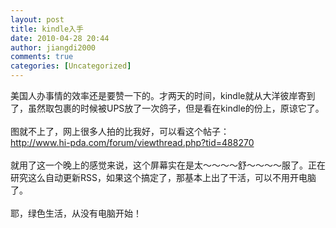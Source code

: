 ```yaml
---
layout: post
title: kindle入手
date: 2010-04-28 20:44
author: jiangdi2000
comments: true
categories: [Uncategorized]
---
```

<div id="msgcns!C840C88DA912213B!1910" class="bvMsg"> 美国人办事情的效率还是要赞一下的。才两天的时间，kindle就从大洋彼岸寄到了，虽然取包裹的时候被UPS放了一次鸽子，但是看在kindle的份上，原谅它了。<br /><br />图就不上了，网上很多人拍的比我好，可以看这个帖子：<br /><a target="_blank" rel="nofollow" href="http://www.hi-pda.com/forum/viewthread.php?tid=488270">http://www.hi-pda.com/forum/viewthread.php?tid=488270</a><br /><br />就用了这一个晚上的感觉来说，这个屏幕实在是太～～～～舒～～～～服了。正在研究这么自动更新RSS，如果这个搞定了，那基本上出了干活，可以不用开电脑了。<br /><br />耶，绿色生活，从没有电脑开始！<br /></div>
